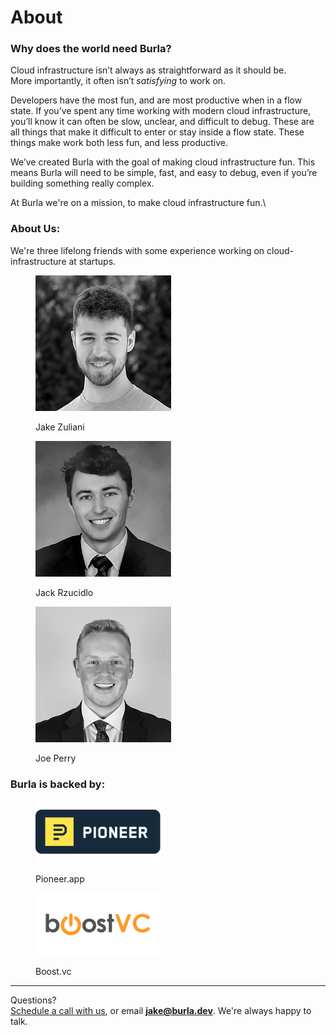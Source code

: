 # About

### Why does the world need Burla?

Cloud infrastructure isn’t always as straightforward as it should be.\
More importantly, it often isn’t _satisfying_ to work on.

Developers have the most fun, and are most productive when in a flow state. If you’ve spent any time working with modern cloud infrastructure, you’ll know it can often be slow, unclear, and difficult to debug. These are all things that make it difficult to enter or stay inside a flow state. These things make work both less fun, and less productive.

We’ve created Burla with the goal of making cloud infrastructure fun. This means Burla will need to be simple, fast, and easy to debug, even if you’re building something really complex.

At Burla we're on a mission, to make cloud infrastructure fun.\


### About Us:

We're three lifelong friends with some experience working on cloud-infrastructure at startups.

<div>

<figure><img src=".gitbook/assets/headshot_upscaled (1).png.webp" alt=""><figcaption><p>Jake Zuliani</p></figcaption></figure>

 

<figure><img src=".gitbook/assets/jack headshot_edited.jpg.webp" alt=""><figcaption><p>Jack Rzucidlo</p></figcaption></figure>

 

<figure><img src=".gitbook/assets/DSC00070 (2)_edited_edited.jpg.webp" alt=""><figcaption><p>Joe Perry</p></figcaption></figure>

</div>





### Burla is backed by:

<div>

<figure><img src=".gitbook/assets/Untitled-3.png" alt="pioneer.app"><figcaption><p>Pioneer.app</p></figcaption></figure>

 

<figure><img src=".gitbook/assets/Untitled-4.png" alt=""><figcaption><p>Boost.vc</p></figcaption></figure>

</div>







***

Questions?\
[Schedule a call with us](http://cal.com/jakez/burla), or email **jake@burla.dev**. We're always happy to talk.
